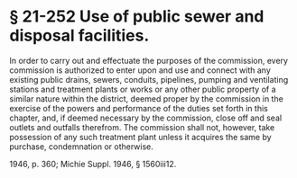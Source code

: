 # § 21-252 Use of public sewer and disposal facilities.

<p>In order to carry out and effectuate the purposes of the commission, every commission is authorized to enter upon and use and connect with any existing public drains, sewers, conduits, pipelines, pumping and ventilating stations and treatment plants or works or any other public property of a similar nature within the district, deemed proper by the commission in the exercise of the powers and performance of the duties set forth in this chapter, and, if deemed necessary by the commission, close off and seal outlets and outfalls therefrom. The commission shall not, however, take possession of any such treatment plant unless it acquires the same by purchase, condemnation or otherwise.</p><p>1946, p. 360; Michie Suppl. 1946, § 1560iii12.</p>